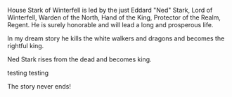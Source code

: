 House Stark of Winterfell is led by the just Eddard "Ned" Stark, Lord of
Winterfell, Warden of the North, Hand of the King, Protector of the Realm,
Regent.  He is surely honorable and will lead a long and prosperous life.

In my dream story he kills the white walkers and dragons and becomes the rightful king.

Ned Stark rises from the dead and becomes king.

testing testing

The story never ends!